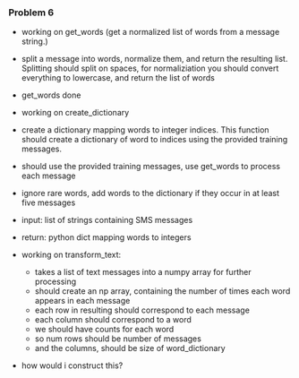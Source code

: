 ### Problem 6
- working on get_words (get a normalized list of words from a message string.)
- split a message into words, normalize them, and return the resulting list. Splitting should split on spaces, for normaliziation you should convert everything to lowercase, and return the list of words 
- get_words done

- working on create_dictionary
- create a dictionary mapping words to integer indices. This function should create a dictionary of word to indices using the provided training messages. 
- should use the provided training messages, use get_words to process each message
- ignore rare words, add words to the dictionary if they occur in at least five messages 
- input: list of strings containing SMS messages
- return: python dict mapping words to integers 

- working on transform_text:
    - takes a list of text messages into a numpy array for further processing
    - should create an np array, containing the number of times each word appears in each message
    - each row in resulting should correspond to each message
    - each column should correspond to a word 
    - we should have counts for each word 
    - so num rows should be number of messages
    - and the columns, should be size of word_dictionary

- how would i construct this?
